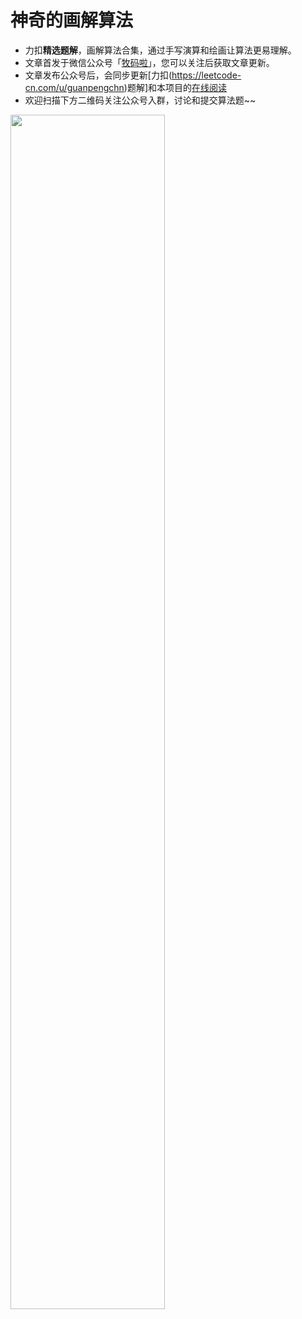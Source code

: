 # 神奇的画解算法


- 力扣**精选题解**，画解算法合集，通过手写演算和绘画让算法更易理解。
- 文章首发于微信公众号「[牧码啦](https://i.loli.net/2019/05/20/5ce23b33cc01d73486.gif)」，您可以关注后获取文章更新。
- 文章发布公众号后，会同步更新[力扣(https://leetcode-cn.com/u/guanpengchn)题解]和本项目的[在线阅读](https://draw.mdnice.com/)
- 欢迎扫描下方二维码关注公众号入群，讨论和提交算法题~~

<img src="https://i.loli.net/2019/05/20/5ce23b33cc01d73486.gif" width="70%"/>